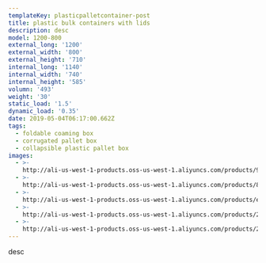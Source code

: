 ```yaml
---
templateKey: plasticpalletcontainer-post
title: plastic bulk containers with lids
description: desc
model: 1200-800
external_long: '1200'
external_width: '800'
external_height: '710'
internal_long: '1140'
internal_width: '740'
internal_height: '585'
volumn: '493'
weight: '30'
static_load: '1.5'
dynamic_load: '0.35'
date: 2019-05-04T06:17:00.662Z
tags:
  - foldable coaming box
  - corrugated pallet box
  - collapsible plastic pallet box
images:
  - >-
    http://ali-us-west-1-products.oss-us-west-1.aliyuncs.com/products/9c9a4ca2dc71460e9423ca11dbdb77c6.JPG
  - >-
    http://ali-us-west-1-products.oss-us-west-1.aliyuncs.com/products/8eb88ea82cc54fdfbfc26658ac7b3656.jpg
  - >-
    http://ali-us-west-1-products.oss-us-west-1.aliyuncs.com/products/e8272290254d4baeaddb9a03f0c31f0e.jpg
  - >-
    http://ali-us-west-1-products.oss-us-west-1.aliyuncs.com/products/24b8d23bced34321bc9c19b7b0568c80.jpg
  - >-
    http://ali-us-west-1-products.oss-us-west-1.aliyuncs.com/products/2f73b5e45624431bbc735b438dbd4d9f.jpg
---
```

desc
